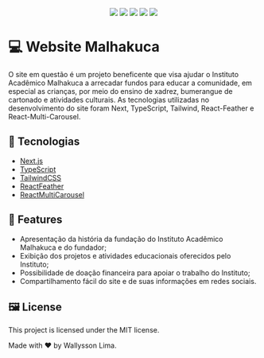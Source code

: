 <p align="center">
  <img src="https://img.shields.io/badge/Next.js-000000?style=for-the-badge&logo=next-dot-js&logoColor=white" />
  <img src="https://img.shields.io/badge/TypeScript-007ACC?style=for-the-badge&logo=typescript&logoColor=white" />
  <img src="https://img.shields.io/badge/Tailwind_CSS-38B2AC?style=for-the-badge&logo=tailwind-css&logoColor=white" />
  <img src="https://img.shields.io/badge/React_Feather-2EBAC6?style=for-the-badge&logo=feather&logoColor=white" />
  <img src="https://img.shields.io/badge/React_Multi_Carousel-004455?style=for-the-badge&logo=react&logoColor=white" />
</p>

# 💻 Website Malhakuca

O site em questão é um projeto beneficente que visa ajudar o Instituto Acadêmico Malhakuca a arrecadar fundos para educar a comunidade, em especial as crianças, por meio do ensino de xadrez, bumerangue de cartonado e atividades culturais. As tecnologias utilizadas no desenvolvimento do site foram Next, TypeScript, Tailwind, React-Feather e React-Multi-Carousel.

## 🚀 Tecnologias

- [Next.js](https://nextjs.org/)
- [TypeScript](https://www.typescriptlang.org/)
- [TailwindCSS](https://tailwindcss.com/)
- [ReactFeather](https://github.com/feathericons/react-feather)
- [ReactMultiCarousel](https://github.com/YIZHUANG/react-multi-carousel)

## 📑 Features

- Apresentação da história da fundação do Instituto Acadêmico Malhakuca e do fundador;
- Exibição dos projetos e atividades educacionais oferecidos pelo Instituto;
- Possibilidade de doação financeira para apoiar o trabalho do Instituto;
- Compartilhamento fácil do site e de suas informações em redes sociais.

## 🖼️ License

This project is licensed under the MIT license. 

Made with ♥ by Wallysson Lima. 
